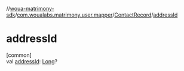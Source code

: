 //[woua-matrimony-sdk](../../../index.md)/[com.woualabs.matrimony.user.mapper](../index.md)/[ContactRecord](index.md)/[addressId](address-id.md)

# addressId

[common]\
val [addressId](address-id.md): [Long](https://kotlinlang.org/api/latest/jvm/stdlib/kotlin/-long/index.html)?
